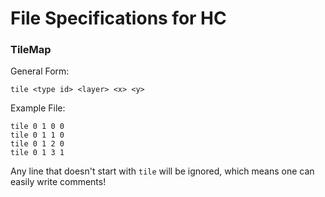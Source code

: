 # File Specifications for HC

### TileMap

General Form:

```
tile <type id> <layer> <x> <y>
```

Example File:

```
tile 0 1 0 0
tile 0 1 1 0
tile 0 1 2 0
tile 0 1 3 1
```

Any line that doesn't start with `tile` will be ignored, which means one can
easily write comments!
